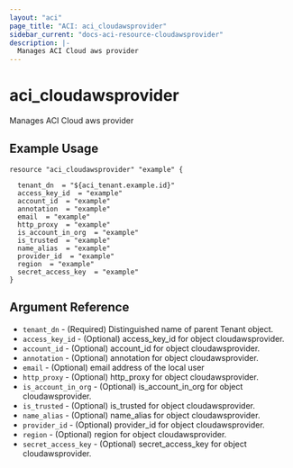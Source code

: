 ```yaml
---
layout: "aci"
page_title: "ACI: aci_cloudawsprovider"
sidebar_current: "docs-aci-resource-cloudawsprovider"
description: |-
  Manages ACI Cloud aws provider
---
```


# aci_cloudawsprovider #
Manages ACI Cloud aws provider

## Example Usage ##

```hcl
resource "aci_cloudawsprovider" "example" {

  tenant_dn  = "${aci_tenant.example.id}"
  access_key_id  = "example"
  account_id  = "example"
  annotation  = "example"
  email  = "example"
  http_proxy  = "example"
  is_account_in_org  = "example"
  is_trusted  = "example"
  name_alias  = "example"
  provider_id  = "example"
  region  = "example"
  secret_access_key  = "example"
}
```
## Argument Reference ##
* `tenant_dn` - (Required) Distinguished name of parent Tenant object.
* `access_key_id` - (Optional) access_key_id for object cloudawsprovider.
* `account_id` - (Optional) account_id for object cloudawsprovider.
* `annotation` - (Optional) annotation for object cloudawsprovider.
* `email` - (Optional) email address of the local user
* `http_proxy` - (Optional) http_proxy for object cloudawsprovider.
* `is_account_in_org` - (Optional) is_account_in_org for object cloudawsprovider.
* `is_trusted` - (Optional) is_trusted for object cloudawsprovider.
* `name_alias` - (Optional) name_alias for object cloudawsprovider.
* `provider_id` - (Optional) provider_id for object cloudawsprovider.
* `region` - (Optional) region for object cloudawsprovider.
* `secret_access_key` - (Optional) secret_access_key for object cloudawsprovider.



